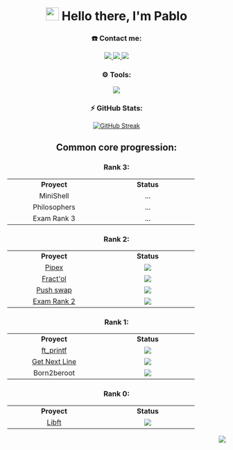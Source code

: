 <!--                     #################### TITLE ####################                     -->



<h1 align="center">
  <img src="https://github.com/blackcater/blackcater/raw/main/images/Hi.gif" height="30">
  Hello there, I'm Pablo
</h1>



<!--                   #################### CONTACTO ####################                     -->



<h3 align="center">☎️ Contact me:</h3>
 <p align="center">
  <a href="https://www.linkedin.com/in/pablo-lucena-gonz%C3%A1lez-34a172213/">
    <img src="https://img.shields.io/badge/LinkedIn-0077B5?style=for-the-badge&logo=linkedin&logoColor=white" />
  </a>
  <a href="mailto:pablolucena01@gmail.com">
    <img src="https://img.shields.io/badge/Gmail-D14836?style=for-the-badge&logo=gmail&logoColor=white" />
  </a>
  <a href="https://instagram.com/mr.lucena/">
    <img src="https://img.shields.io/badge/Instagram-E4405F?style=for-the-badge&logo=instagram&logoColor=white" />
  </a>
</p>



<!--                     #################### SKILLS ####################                     -->


<!-- 
<h2 align="center">🎓 My 42 Profile</h2>

<p align="center">
  <a href="https://github.com/oakoudad/badge42">
    <img src="https://badge.mediaplus.ma/greenbinary/palucena?1337Badge=off&UM6P=off" />
  </a>
</p>
-->

<h3 align="center">⚙️ Tools:</h3>
<p align="center">
  <a href="https://skillicons.dev">
    <img src="https://skillicons.dev/icons?i=autocad,arduino,vscode,bash,c,css,html,js&perline=8" />
  </a>
</p>



<!--                  #################### GITHUB STATS ####################                     -->



<div align="center">
  <h3>⚡️ GitHub Stats:</h3>
  <a href="https://git.io/streak-stats"><img src="https://streak-stats.demolab.com?user=PaLucena&theme=javascript-dark&border_radius=10&date_format=M%20j%5B%2C%20Y%5D&background=45%2C07001E%2CBE4444&border=EBEBEB&stroke=EBEBEB&currStreakLabel=EBEBEB&dates=EBEBEB&excludeDaysLabel=EBEBEB&sideLabels=EBEBEB" alt="GitHub Streak"></a>
</div>



<!--                     #################### TABLAS ####################                     -->



<h2 align="center">Common core progression:</h2>

<h3 align="center">Rank 3:</h3>
<table align="center">
  <tr>
    <td align="center" width="200"><b>Proyect</b></td>
    <td align="center" width="200"><b>Status</b></td>
  </tr>
  <tr>
    <td align="center">MiniShell</td>
    <td align="center">...</td>
  </tr>
  <tr>
    <td align="center">Philosophers</a></td>
    <td align="center">...</td>
  </tr>
  <tr>
    <td align="center">Exam Rank 3</td>
    <td align="center">...</td>
  </tr>
</table>

<h3 align="center">Rank 2:</h3>
<table align="center">
  <tr>
    <td align="center" width="200"><b>Proyect</b></td>
    <td align="center" width="200"><b>Status</b></td>
  </tr>
  <tr>
    <td align="center"><a href="https://github.com/PaLucena/pipex">Pipex</td>
    <td align="center"><img src="https://img.shields.io/badge/-125%2F100-success?logo=42&logoColor=000"></td>
  </tr>
  <tr>
    <td align="center"><a href="https://github.com/PaLucena/fract-ol">Fract'ol</a></td>
    <td align="center"><img src="https://img.shields.io/badge/-125%2F100-success?logo=42&logoColor=000"></td>
  </tr>
  <tr>
    <td align="center"><a href="https://github.com/PaLucena/push_swap">Push swap</td>
    <td align="center"><img src="https://img.shields.io/badge/-96%2F100-success?logo=42&logoColor=000"></td>
  </tr>
  <tr>
    <td align="center"><a href="https://github.com/PaLucena/Exam-Rank-02">Exam Rank 2</td>
    <td align="center"><img src="https://img.shields.io/badge/-100%2F100-success?logo=42&logoColor=000"></td>
  </tr>
</table>

<h3 align="center">Rank 1:</h3>
<table align="center">
  <tr>
    <td align="center" width="200"><b>Proyect</b></td>
    <td align="center" width="200"><b>Status</b></td>
  </tr>
  <tr>
    <td align="center"><a href="https://github.com/PaLucena/ft_printf">ft_printf</td>
    <td align="center"><img src="https://img.shields.io/badge/-100%2F100-success?logo=42&logoColor=000"></td>
  </tr>
  <tr>
    <td align="center"><a href="https://github.com/PaLucena/get_next_line">Get Next Line</td>
    <td align="center"><img src="https://img.shields.io/badge/-100%2F100-success?logo=42&logoColor=000"></td>
  </tr>
  <tr>
    <td align="center">Born2beroot</td>
    <td align="center"><img src="https://img.shields.io/badge/-125%2F100-success?logo=42&logoColor=000"/></td>
  </tr>
</table>

<h3 align="center">Rank 0:</h3>
<table align="center">
  <tr>
    <td align="center" width="200"><b>Proyect</b></td>
    <td align="center" width="200"><b>Status</b></td>
  </tr>
  <tr>
    <td align="center"><a href="https://github.com/PaLucena/libft">Libft</td>
    <td align="center"><img src="https://img.shields.io/badge/-125%2F100-success?logo=42&logoColor=000"></td>
  </tr>
</table>




<p align="right">
  <img src="https://komarev.com/ghpvc/?username=PaLucena&style=flat-square&color=red">
</p>

<!--
Así se comenta en GitHub
-->
